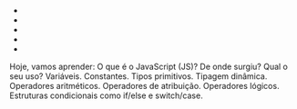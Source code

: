 *
*
*
*
*
Hoje, vamos aprender:
O que é o JavaScript (JS)?
De onde surgiu?
Qual o seu uso?
Variáveis.
Constantes.
Tipos primitivos.
Tipagem dinâmica.
Operadores aritméticos.
Operadores de atribuição.
Operadores lógicos.
Estruturas condicionais como if/else e switch/case.

